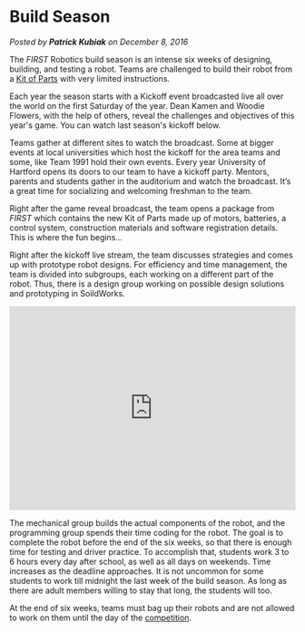 # Build Season
*Posted by **Patrick Kubiak** on December 8, 2016*  

The *FIRST* Robotics build season is an intense six weeks of designing, building, and testing a robot. Teams are challenged to build their robot from a [Kit of Parts](http://www.firstinspires.org/resource-library/frc/2016-kit-of-parts) with very limited instructions.

Each year the season starts with a Kickoff event broadcasted live all over the world on the first Saturday of the year. Dean Kamen and Woodie Flowers, with the help of others, reveal the challenges and objectives of this year's game. You can watch last season's kickoff below.
<google-youtube
  video-id="3lBiwIt2Xh8"
  height="360px"
  width="100%"
  rel="0"
  start="0"
  autoplay="0">
</google-youtube>

Teams gather at different sites to watch the broadcast. Some at bigger events at local universities which host the kickoff for the area teams and some, like Team 1991 hold their own events. Every year University of Hartford opens its doors to our team to have a kickoff party. Mentors, parents and students gather in the auditorium and watch the broadcast. It’s a great time for socializing and welcoming freshman to the team.  

Right after the game reveal broadcast, the team opens a package from *FIRST* which contains the new Kit of Parts made up of motors, batteries, a control system, construction materials and software registration details. This is where the fun begins...  

Right after the kickoff live stream, the team discusses strategies and comes up with prototype robot designs. For efficiency and time management, the team is divided into subgroups, each working on a different part of the robot. Thus, there is a design group working on possible design solutions and prototyping in SoildWorks.  

<iframe width="100%" height="360px" src="https://www.youtube.com/embed/ogKYHcprYlU?list=PLiKqXuECiKNJaUpNv3ZW-gEKDxfWgShwG" frameborder="0" allowfullscreen></iframe>

The mechanical group builds the actual components of the robot, and the programming group spends their time coding for the robot. The goal is to complete the robot before the end of the six weeks, so that there is enough time for testing and driver practice. To accomplish that, students work 3 to 6 hours every day after school, as well as all days on weekends. Time increases as the deadline approaches. It is not uncommon for some students to work till midnight the last week of the build season. As long as there are adult members willing to stay that long, the students will too.

At the end of six weeks, teams must bag up their robots and are not allowed to work on them until the day of the [competition](#/post/5/).
